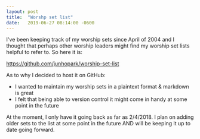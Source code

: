 ```yaml
---
layout: post
title:  "Worshp set list"
date:   2019-06-27 08:14:00 -0600
---
```


I've been keeping track of my worship sets since April of 2004 and I thought that perhaps other worship leaders might find my worship set lists helpful to refer to. So here it is:

https://github.com/junhopark/worship-set-list

As to why I decided to host it on GitHub:
* I wanted to maintain my worship sets in a plaintext format & markdown is great
* I felt that being able to version control it might come in handy at some point in the future

At the moment, I only have it going back as far as 2/4/2018. I plan on adding older sets to the list at some point in the future AND will be keeping it up to date going forward.
